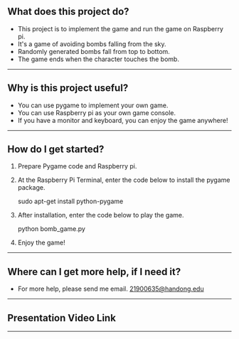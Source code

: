 ## __What does this project do?__

* This project is to implement the game and run the game on Raspberry pi.
* It's a game of avoiding bombs falling from the sky.
* Randomly generated bombs fall from top to bottom. 
* The game ends when the character touches the bomb.

* * *

## __Why is this project useful?__

* You can use pygame to implement your own game.
* You can use Raspberry pi as your own game console.
* If you have a monitor and keyboard, you can enjoy the game anywhere!

* * *

## __How do I get started?__

1. Prepare Pygame code and Raspberry pi.
2. At the Raspberry Pi Terminal, enter the code below to install the pygame package.

    sudo apt-get install python-pygame
    
3. After installation, enter the code below to play the game.

    python bomb_game.py
    
4. Enjoy the game!

* * *

## __Where can I get more help, if I need it?__

* For more help, please send me email. 21900635@handong.edu

* * *

## __Presentation Video Link__



* * *
